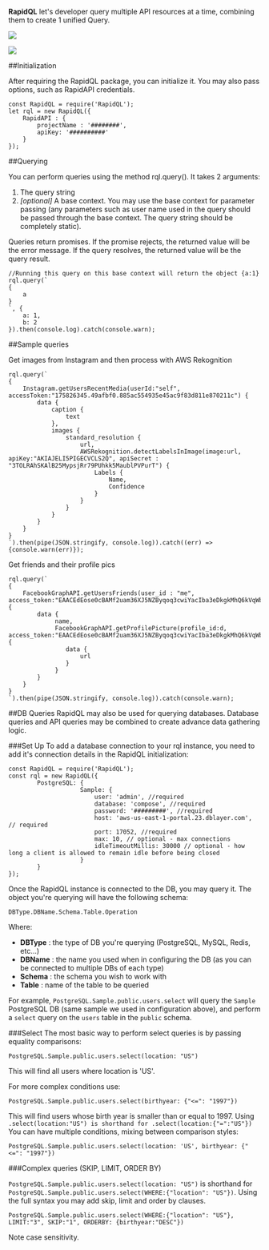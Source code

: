 **RapidQL** let's developer query multiple API resources at a time, combining them to create 1 unified Query.

![](http://imgur.com/download/qSQWBoE)

[![](https://circleci.com/gh/iddogino/rapidql.svg?style=shield&circle-token=70838eabb9e7255c543594d9c12d44db3e9b979e)](http://rapidql.com)

##Initialization

After requiring the RapidQL package, you can initialize it. You may also pass options, such as RapidAPI credentials.

    const RapidQL = require('RapidQL');
    let rql = new RapidQL({
        RapidAPI : {
            projectName : '########',
            apiKey: '##########'
        }
    });

##Querying

You can perform queries using the method rql.query(). It takes 2 arguments:

1. The query string
2. *[optional]* A base context. You may use the base context for parameter passing (any parameters such as user name used in the query should be passed through the base context. The query string should be completely static).

Queries return promises. If the promise rejects, the returned value will be the error message. If the query resolves, the returned value will be the query result.

    //Running this query on this base context will return the object {a:1}
    rql.query(`
    {
        a
    }
    `, {
        a: 1,
        b: 2
    }).then(console.log).catch(console.warn);


##Sample queries

Get images from Instagram and then process with AWS Rekognition

    rql.query(`
    {
        Instagram.getUsersRecentMedia(userId:"self", accessToken:"175826345.49afbf0.885ac554935e45ac9f83d811e870211c") {
            data {
                caption {
                    text
                },
                images {
                    standard_resolution {
                        url,
                        AWSRekognition.detectLabelsInImage(image:url, apiKey:"AKIAJELI5PIGECVCLS2Q", apiSecret : "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") {
                            Labels {
                                Name,
                                Confidence
                            }
                        }
                    }
                }
            }
        }
    }
    `).then(pipe(JSON.stringify, console.log)).catch((err) => {console.warn(err)});


Get friends and their profile pics

    rql.query(`
    {
        FacebookGraphAPI.getUsersFriends(user_id : "me", access_token:"EAACEdEose0cBAMf2uam36XJ5NZByqoq3cwiYacIba3eDkgkMhQ6kVqWbg5zLXw2LgAkZAgYQA9qRZAcYGVP527AHXakDDnF38YOZAZBnQDTQZCmKlG8ZCOFBDSZABdllBteFzzgnBFCQihxO3Vl7wuwZBrXvXLJ61JvaYWVpqoqTDcwZDZD") {
            data {
                 name,
                 FacebookGraphAPI.getProfilePicture(profile_id:d, access_token:"EAACEdEose0cBAMf2uam36XJ5NZByqoq3cwiYacIba3eDkgkMhQ6kVqWbg5zLXw2LgAkZAgYQA9qRZAcYGVP527AHXakDDnF38YOZAZBnQDTQZCmKlG8ZCOFBDSZABdllBteFzzgnBFCQihxO3Vl7wuwZBrXvXLJ61JvaYWVpqoqTDcwZDZD"){
                    data {
                        url
                    }
                 }
            }
        }
    }
    `).then(pipe(JSON.stringify, console.log)).catch(console.warn);


##DB Queries
RapidQL may also be used for querying databases. Database queries and API queries may be combined to create advance data gathering logic.

###Set Up
To add a database connection to your rql instance, you need to add it's connection details in the RapidQL initialization:

    const RapidQL = require('RapidQL');
    const rql = new RapidQL({
            PostgreSQL: {
                        Sample: {
                            user: 'admin', //required
                            database: 'compose', //required
                            password: '#########', //required
                            host: 'aws-us-east-1-portal.23.dblayer.com', // required
                            port: 17052, //required
                            max: 10, // optional - max connections
                            idleTimeoutMillis: 30000 // optional - how long a client is allowed to remain idle before being closed
                        }
            }
    });

Once the RapidQL instance is connected to the DB, you may query it. The object you're querying will have the following schema:

    DBType.DBName.Schema.Table.Operation

Where:

- **DBType** : the type of DB you're querying (PostgreSQL, MySQL, Redis, etc...)
- **DBName** : the name you used when in configuring the DB (as you can be connected to multiple DBs of each type)
- **Schema** : the schema you wish to work with
- **Table** : name of the table to be queried

For example, `PostgreSQL.Sample.public.users.select` will query the `Sample` PostgreSQL DB (same sample we used in configuration above), and perform a `select` query on the `users` table in the `public` schema.

###Select
The most basic way to perform select queries is by passing equality comparisons:

    PostgreSQL.Sample.public.users.select(location: "US")

This will find all users where location is 'US'.

For more complex conditions use:

    PostgreSQL.Sample.public.users.select(birthyear: {"<=": "1997"})

This will find users whose birth year is smaller than or equal to 1997. Using `.select(location:"US") is shorthand for .select(location:{"=":"US"})` You can have multiple conditions, mixing between comparison styles:

    PostgreSQL.Sample.public.users.select(location: 'US', birthyear: {"<=": "1997"})

###Complex queries (SKIP, LIMIT, ORDER BY)

`PostgreSQL.Sample.public.users.select(location: "US")` is shorthand for `PostgreSQL.Sample.public.users.select(WHERE:{"location": "US"})`. Using the full syntax you may add skip, limit and order by clauses.

    PostgreSQL.Sample.public.users.select(WHERE:{"location": "US"}, LIMIT:"3", SKIP:"1", ORDERBY: {birthyear:"DESC"})

Note case sensitivity.